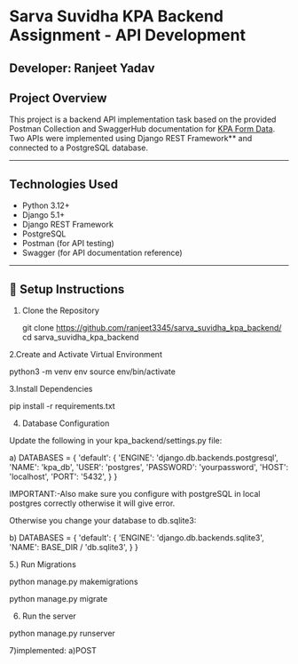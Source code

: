 # Sarva Suvidha KPA Backend Assignment - API Development

##  Developer: Ranjeet Yadav

##  Project Overview

This project is a backend API implementation task based on the provided Postman Collection and SwaggerHub documentation for [KPA Form Data](https://app.swaggerhub.com/apis/sarvasuvidhaen/kpa-form_data/1.0.0).  
Two APIs were implemented using Django REST Framework** and connected to a PostgreSQL database.

---

##  Technologies Used

- Python 3.12+
- Django 5.1+
- Django REST Framework
- PostgreSQL
- Postman (for API testing)
- Swagger (for API documentation reference)

---

## 🔧 Setup Instructions

1. Clone the Repository
   
   git clone https://github.com/ranjeet3345/sarva_suvidha_kpa_backend/
   cd sarva_suvidha_kpa_backend



2.Create and Activate Virtual Environment

python3 -m venv env
source env/bin/activate

3.Install Dependencies

pip install -r requirements.txt


4. Database Configuration

Update the following in your kpa_backend/settings.py file:

a) DATABASES = {
    'default': {
        'ENGINE': 'django.db.backends.postgresql',
        'NAME': 'kpa_db',
        'USER': 'postgres',
        'PASSWORD': 'yourpassword',
        'HOST': 'localhost',
        'PORT': '5432',
    }
}

IMPORTANT:-Also make sure you configure with postgreSQL in local postgres correctly otherwise it will give error.

Otherwise you change your database to db.sqlite3:

b) DATABASES = {
    'default': {
        'ENGINE': 'django.db.backends.sqlite3',
        'NAME': BASE_DIR / 'db.sqlite3',
    }
}



5.) Run Migrations

python manage.py makemigrations


python manage.py migrate


6) Run the server

python manage.py runserver


7)implemented:
  a)POST